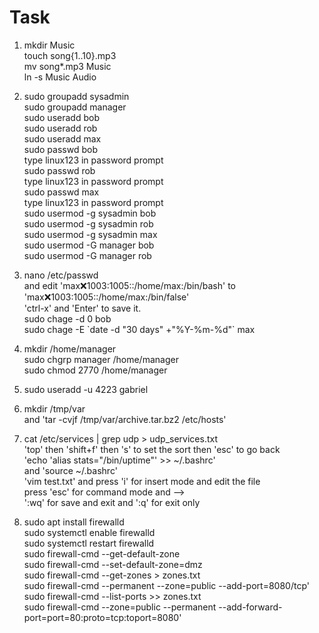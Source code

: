 # Task

1.
   mkdir Music<br/>
   touch song{1..10}.mp3<br/>
   mv song*.mp3 Music<br/>
   ln -s Music Audio<br/>


2.
   sudo groupadd sysadmin<br />
   sudo groupadd manager<br />
   sudo useradd  bob<br />
   sudo useradd  rob<br />
   sudo useradd  max<br />
   sudo passwd bob<br />
   type linux123 in password prompt<br />
   sudo passwd rob<br />
   type linux123 in password prompt<br />
   sudo passwd max<br />
   type linux123 in password prompt<br />
   sudo usermod -g sysadmin bob<br />
   sudo usermod -g sysadmin rob<br />
   sudo usermod -g sysadmin max<br />
   sudo usermod -G manager bob<br />
   sudo usermod -G manager rob<br />


3.
   nano /etc/passwd<br />
   and edit 'max:x:1003:1005::/home/max:/bin/bash'
   to 'max:x:1003:1005::/home/max:/bin/false'<br />
   'ctrl-x' and 'Enter' to save it.<br />
   sudo chage -d 0 bob<br />
   sudo chage -E \`date -d "30 days" +"%Y-%m-%d"\` max<br />


4.
   mkdir /home/manager<br />
   sudo chgrp manager /home/manager<br />
   sudo chmod 2770 /home/manager<br />


5.
   sudo useradd -u 4223 gabriel<br />


6.
   mkdir /tmp/var<br />
   and 'tar -cvjf /tmp/var/archive.tar.bz2 /etc/hosts'<br />


7.
   cat /etc/services | grep udp > udp_services.txt<br />
   'top' then 'shift+f' then 's' to set the sort then 'esc' to go back <br />
   'echo 'alias stats="/bin/uptime"' >> ~/.bashrc'<br />
   and 'source ~/.bashrc'<br />
   'vim test.txt' and press 'i' for insert mode and edit the file<br />
   press 'esc' for command mode and --><br />
   ':wq' for save and exit and ':q' for exit only<br />




8.
   sudo apt install firewalld<br />
   sudo systemctl enable firewalld<br />
   sudo systemctl restart firewalld<br />
   sudo firewall-cmd --get-default-zone<br />
   sudo firewall-cmd --set-default-zone=dmz<br />
   sudo firewall-cmd --get-zones > zones.txt<br />
   sudo firewall-cmd --permanent --zone=public --add-port=8080/tcp'
   sudo firewall-cmd --list-ports >> zones.txt<br />
   sudo firewall-cmd --zone=public --permanent --add-forward-port=port=80:proto=tcp:toport=8080'<br />
